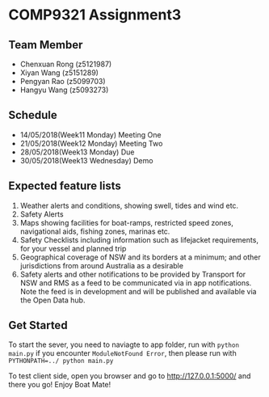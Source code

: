 # COMP9321 Assignment3

## Team Member
- Chenxuan Rong (z5121987)
- Xiyan Wang (z5151289)
- Pengyan Rao (z5099703)
- Hangyu Wang (z5093273)

## Schedule
- 14/05/2018(Week11 Monday) Meeting One
- 21/05/2018(Week12 Monday) Meeting Two
- 28/05/2018(Week13 Monday) Due
- 30/05/2018(Week13 Wednesday) Demo

## Expected feature lists

1. Weather alerts and conditions, showing swell, tides and wind etc.
2. Safety Alerts
3. Maps showing facilities for boat-ramps, restricted speed zones, navigational aids, fishing zones, marinas etc.
4. Safety Checklists including information such as lifejacket requirements, for your vessel and planned trip
5. Geographical coverage of NSW and its borders at a minimum; and other jurisdictions from around Australia as a desirable
6. Safety alerts and other notifications to be provided by Transport for NSW and RMS as a feed to be communicated via in app notifications. Note the feed is in development and will be published and available via the Open Data hub.


## Get Started
To start the sever, you need to naviagte to app folder, run with `python main.py`
if you encounter `ModuleNotFound Error`, then please run with `PYTHONPATH=../ python main.py`

To test client side, open you browser and go to http://127.0.0.1:5000/
and there you go! Enjoy Boat Mate!

